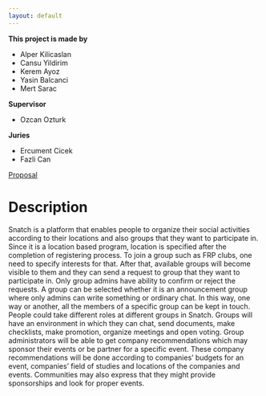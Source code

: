 ```yaml
---
layout: default
---
```


**This project is made by**
* Alper Kilicaslan
* Cansu Yildirim
* Kerem Ayoz
* Yasin Balcanci
* Mert Sarac

**Supervisor**
* Ozcan Ozturk

**Juries**
* Ercument Cicek
* Fazli Can


[Proposal](https://raw.githubusercontent.com/snatchapplication/snatchapplication.github.io/master/downloadable.txt)

# Description

Snatch is a platform that enables people to organize their social activities according to their locations and also groups that they want to participate in. Since it is a location based program, location is specified after the completion of registering process. To join a group such as FRP clubs, one need to specify interests for that. After that, available groups will become visible to them and they can send a request to group that they want to participate in. Only group admins have ability to confirm or reject the requests. A group can be selected whether it is an announcement group where only admins can write something or ordinary chat. In this way, one way or another, all the members of a specific group can be kept in touch. People could take different roles at different groups in Snatch. Groups will have an environment in which they can chat, send documents, make checklists, make promotion, organize meetings and open voting. Group administrators will be able to get company recommendations which may sponsor their events or be partner for a specific event. These company recommendations will be done according to companies’ budgets for an event, companies’ field of studies and locations of the companies and events.  Communities may also express that they might provide sponsorships and look for proper events. 

